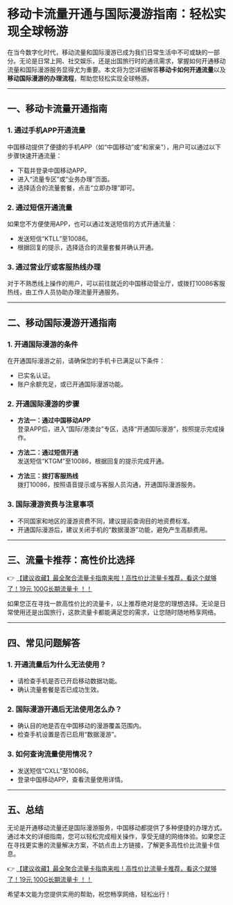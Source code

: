 # 移动卡流量开通与国际漫游指南：轻松实现全球畅游

在当今数字化时代，移动流量和国际漫游已成为我们日常生活中不可或缺的一部分。无论是日常上网、社交娱乐，还是出国旅行时的通讯需求，掌握如何开通移动流量和国际漫游服务显得尤为重要。本文将为您详细解答**移动卡如何开通流量**以及**移动国际漫游的办理流程**，帮助您轻松实现全球畅游。

---

## 一、移动卡流量开通指南

### 1. 通过手机APP开通流量
中国移动提供了便捷的手机APP（如“中国移动”或“和家亲”），用户可以通过以下步骤快速开通流量：
- 下载并登录中国移动APP。
- 进入“流量专区”或“业务办理”页面。
- 选择适合的流量套餐，点击“立即办理”即可。

### 2. 通过短信开通流量
如果您不方便使用APP，也可以通过发送短信的方式开通流量：
- 发送短信“KTLL”至10086。
- 根据回复的提示，选择适合的流量套餐并确认开通。

### 3. 通过营业厅或客服热线办理
对于不熟悉线上操作的用户，可以前往就近的中国移动营业厅，或拨打10086客服热线，由工作人员协助办理流量开通服务。

---

## 二、移动国际漫游开通指南

### 1. 开通国际漫游的条件
在开通国际漫游之前，请确保您的手机卡已满足以下条件：
- 已实名认证。
- 账户余额充足，或已开通国际漫游功能。

### 2. 开通国际漫游的步骤
- **方法一：通过中国移动APP**  
  登录APP后，进入“国际/港澳台”专区，选择“开通国际漫游”，按照提示完成操作。
  
- **方法二：通过短信开通**  
  发送短信“KTGM”至10086，根据回复的提示完成开通。

- **方法三：拨打客服热线**  
  拨打10086，按照语音提示或与客服人员沟通，开通国际漫游服务。

### 3. 国际漫游资费与注意事项
- 不同国家和地区的漫游资费不同，建议提前查询目的地资费标准。
- 开通国际漫游后，建议关闭手机的“数据漫游”功能，避免产生高额费用。

---

## 三、流量卡推荐：高性价比选择

👉 [【建议收藏】最全聚合流量卡指南来啦！高性价比流量卡推荐，看这个就够了！19元 100G长期流量卡 ！！](https://bit.ly/Liuliangka)

如果您正在寻找一款高性价比的流量卡，以上推荐绝对是您的理想选择。无论是日常使用还是出国旅行，这款流量卡都能满足您的需求，让您随时随地畅享网络。

---

## 四、常见问题解答

### 1. 开通流量后为什么无法使用？
- 请检查手机是否已开启移动数据功能。
- 确认流量套餐是否已成功生效。

### 2. 国际漫游开通后无法使用怎么办？
- 确认目的地是否在中国移动的漫游覆盖范围内。
- 检查手机设置是否已启用“数据漫游”。

### 3. 如何查询流量使用情况？
- 发送短信“CXLL”至10086。
- 登录中国移动APP，查看流量使用详情。

---

## 五、总结

无论是开通移动流量还是国际漫游服务，中国移动都提供了多种便捷的办理方式。通过本文的详细指南，您可以轻松完成相关操作，享受无缝的网络体验。如果您正在寻找更实惠的流量解决方案，不妨点击上方链接，了解更多高性价比流量卡信息。

👉 [【建议收藏】最全聚合流量卡指南来啦！高性价比流量卡推荐，看这个就够了！19元 100G长期流量卡 ！！](https://bit.ly/Liuliangka)

希望本文能为您提供实用的帮助，祝您畅享网络，轻松出行！